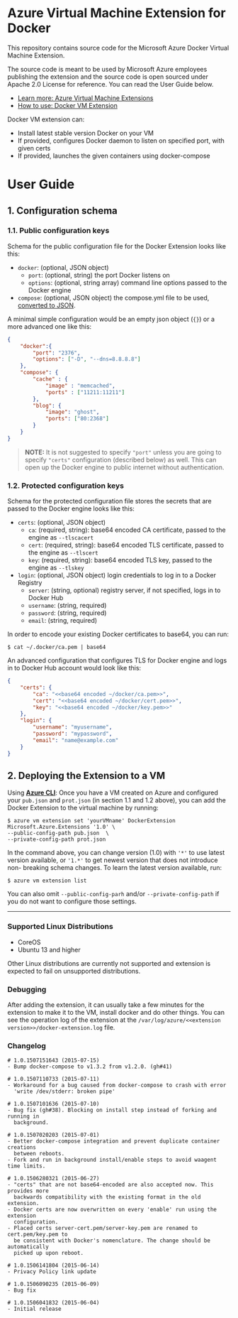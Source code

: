 # Azure Virtual Machine Extension for Docker

This repository contains source code for the Microsoft Azure Docker Virtual
Machine Extension.

The source code is meant to be used by Microsoft Azure employees publishing the
extension and the source code is open sourced under Apache 2.0 License for
reference. You can read the User Guide below.

* [Learn more: Azure Virtual Machine Extensions](https://msdn.microsoft.com/en-us/library/azure/dn606311.aspx)
* [How to use: Docker VM Extension](http://azure.microsoft.com/en-us/documentation/articles/virtual-machines-docker-vm-extension/)

Docker VM extension can:

- Install latest stable version Docker on your VM
- If provided, configures Docker daemon to listen on specified port, with given
  certs
- If provided, launches the given containers using docker-compose

# User Guide

## 1. Configuration schema

### 1.1. Public configuration keys

Schema for the public configuration file for the Docker Extension looks like
this:

* `docker`: (optional, JSON object)
  * `port`: (optional, string) the port Docker listens on
  * `options`: (optional, string array) command line options passed to the
    Docker engine
* `compose`: (optional, JSON object) the compose.yml file to be used, [converted
  to JSON][yaml-to-json].

A minimal simple configuration would be an empty json object (`{}`) or a more
advanced one like this:
  
```json
{
	"docker":{
		"port": "2376",
		"options": ["-D", "--dns=8.8.8.8"]
	},
	"compose": {
		"cache" : {
			"image" : "memcached",
			"ports" : ["11211:11211"]
		},
		"blog": {
			"image": "ghost",
			"ports": ["80:2368"]
		}
	}
}
```

> **NOTE:** It is not suggested to specify `"port"` unless you are going to
specify `"certs"` configuration (described below) as well. This can open up
the Docker engine to public internet without authentication.

### 1.2. Protected configuration keys

Schema for the protected configuration file stores the secrets that are passed
to the Docker engine looks like this:

* `certs`: (optional, JSON object)
  * `ca`: (required, string): base64 encoded CA certificate, passed to the engine as `--tlscacert`
  * `cert`: (required, string): base64 encoded TLS certificate, passed to the engine as `--tlscert`
  * `key`: (required, string): base64 encoded TLS key, passed to the engine as `--tlskey`
* `login`: (optional, JSON object) login credentials to log in to a Docker Registry
  * `server`: (string, optional) registry server, if not specified, logs in to Docker Hub
  * `username`: (string, required)
  * `password`: (string, required)
  * `email`: (string, required)

In order to encode your existing Docker certificates to base64, you can run:

    $ cat ~/.docker/ca.pem | base64

An advanced configuration that configures TLS for Docker engine and logs in to
Docker Hub account would look like this:

```json
{
	"certs": {
    	"ca": "<<base64 encoded ~/docker/ca.pem>>",
        "cert": "<<base64 encoded ~/docker/cert.pem>>",
        "key": "<<base64 encoded ~/docker/key.pem>>"
    },
    "login": {
    	"username": "myusername",
        "password": "mypassword",
        "email": "name@example.com"
    }
}
```

## 2. Deploying the Extension to a VM

Using [**Azure CLI**][azure-cli]: Once you have a VM created on Azure and
configured your `pub.json` and `prot.json` (in section 1.1 and 1.2 above), you
can add the Docker Extension to the virtual machine by running:

    $ azure vm extension set 'yourVMname' DockerExtension Microsoft.Azure.Extensions '1.0' \
    --public-config-path pub.json  \
    --private-config-path prot.json

In the command above, you can change version (1.0) with `'*'` to use latest
version available, or `'1.*'` to get newest version that does not introduce non-
breaking schema changes. To learn the latest version available, run:

    $ azure vm extension list

You can also omit `--public-config-parh` and/or `--private-config-path` if you
do not want to configure those settings.

-----

### Supported Linux Distributions

- CoreOS
- Ubuntu 13 and higher

Other Linux distributions are currently not supported and extension
is expected to fail on unsupported distributions.


### Debugging

After adding the extension, it can usually take a few minutes for the extension
to make it to the VM, install docker and do other things. You can see the
operation log of the extension at the
`/var/log/azure/<<extension version>>/docker-extension.log` file.

### Changelog

```
# 1.0.1507151643 (2015-07-15)
- Bump docker-compose to v1.3.2 from v1.2.0. (gh#41)

# 1.0.1507110733 (2015-07-11)
- Workaround for a bug caused from docker-compose to crash with error
  'write /dev/stderr: broken pipe'

# 1.0.1507101636 (2015-07-10)
- Bug fix (gh#38). Blocking on install step instead of forking and running in
  background.

# 1.0.1507020203 (2015-07-01)
- Better docker-compose integration and prevent duplicate container creations
  between reboots.
- Fork and run in background install/enable steps to avoid waagent time limits.

# 1.0.1506280321 (2015-06-27)
- "certs" that are not base64-encoded are also accepted now. This provides more
  backwards compatibility with the existing format in the old extension.
- Docker certs are now overwritten on every 'enable' run using the extension
  configuration.
- Placed certs server-cert.pem/server-key.pem are renamed to cert.pem/key.pem to
  be consistent with Docker's nomenclature. The change should be automatically
  picked up upon reboot.

# 1.0.1506141804 (2015-06-14)
- Privacy Policy link update

# 1.0.1506090235 (2015-06-09)
- Bug fix

# 1.0.1506041832 (2015-06-04)
- Initial release
```

[yaml-to-json]: http://yamltojson.com/
[azure-cli]: https://azure.microsoft.com/en-us/documentation/articles/xplat-cli/
